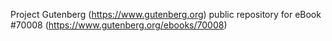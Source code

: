 Project Gutenberg (https://www.gutenberg.org) public repository for
eBook #70008 (https://www.gutenberg.org/ebooks/70008)
